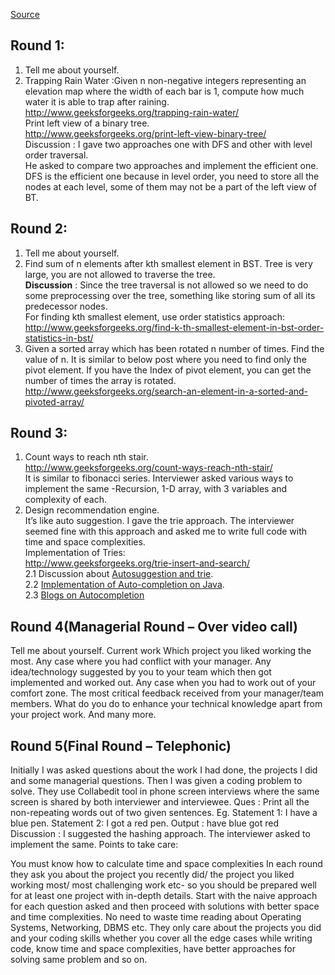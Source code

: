 [Source](http://www.geeksforgeeks.org/amazon-interview-experience-set-317-sde-1-off-campus/) 

## Round 1:
1. Tell me about yourself.  
2. Trapping Rain Water :Given n non-negative integers representing an elevation map where the width of each bar is 1, compute how much water it is able to trap after raining.  
http://www.geeksforgeeks.org/trapping-rain-water/   
Print left view of a binary tree.    
http://www.geeksforgeeks.org/print-left-view-binary-tree/   
Discussion : I gave two approaches one with DFS and other with level order traversal.  
He asked to compare two approaches and implement the efficient one. DFS is the efficient one because in level order, you need to store all the nodes at each level, some of them may not be a part of the left view of BT.  

## Round 2:

1. Tell me about yourself.  
2. Find sum of n elements after kth smallest element in BST. Tree is very large, you are not allowed to traverse the tree.  
**Discussion** : Since the tree traversal is not allowed so we need to do some preprocessing over the tree, something like storing sum of all its predecessor nodes.   
For finding kth smallest element, use order statistics approach:  
http://www.geeksforgeeks.org/find-k-th-smallest-element-in-bst-order-statistics-in-bst/  
3. Given a sorted array which has been rotated n number of times. Find the value of n. It is similar to below post where you need to find only the pivot element. If you have the Index of pivot element, you can get the number of times the array is rotated.
http://www.geeksforgeeks.org/search-an-element-in-a-sorted-and-pivoted-array/

## Round 3:

1. Count ways to reach nth stair.  
http://www.geeksforgeeks.org/count-ways-reach-nth-stair/  
It is similar to fibonacci series. Interviewer asked various ways to implement the same -Recursion, 1-D array, with 3 variables and complexity of each.  
2. Design recommendation engine.  
It’s like auto suggestion. I gave the trie approach. The interviewer seemed fine with this approach and asked me to write full code with time and space complexities.   
Implementation of Tries:   
http://www.geeksforgeeks.org/trie-insert-and-search/  
2.1 Discussion about [Autosuggestion and trie](http://stackoverflow.com/questions/1783652/what-is-the-best-autocomplete-suggest-algorithm-datastructure-c-c).   
2.2 [Implementation of Auto-completion on Java]().  
2.3 [Blogs on Autocompletion](http://rmandvikar.blogspot.com/2008/10/trie-examples.html)  


## Round 4(Managerial Round – Over video call)

Tell me about yourself.
Current work
Which project you liked working the most.
 Any case where you had conflict with your manager.
 Any idea/technology suggested by you to your team which then got implemented and worked out.
 Any case when you had to work out of your comfort zone.
 The most critical feedback received from your manager/team members.
 What do you do to enhance your technical knowledge apart from your project work.
And many more.

## Round 5(Final Round – Telephonic)

Initially I was asked questions about the work I had done, the projects I did and some managerial questions.
Then I was given a coding problem to solve. They use Collabedit tool in phone screen interviews where the same screen is shared by both interviewer and interviewee.
Ques : Print all the non-repeating words out of two given sentences.
Eg. Statement 1: I have a blue pen.
Statement 2: I got a red pen.
Output : have blue got red
Discussion : I suggested the hashing approach. The interviewer asked to implement the same.
Points to take care:

You must know how to calculate time and space complexities
In each round they ask you about the project you recently did/ the project you liked working most/ most challenging work etc- so you should be prepared well for at least one project with in-depth details.
Start with the naive approach for each question asked and then proceed with solutions with better space and time complexities.
No need to waste time reading about Operating Systems, Networking, DBMS etc. They only care about the projects you did and your coding skills whether you cover all the edge cases while writing code, know time and space complexities, have better approaches for solving same problem and so on.

